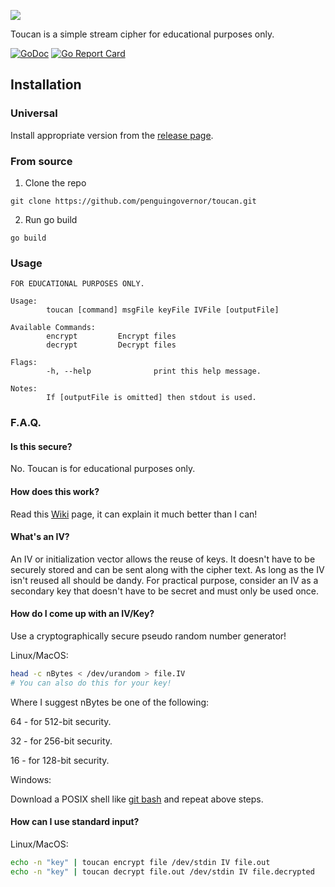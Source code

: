 ![](https://user-images.githubusercontent.com/13544676/72605461-a96c7880-38d1-11ea-859c-7538f32a1623.png)

Toucan is a simple stream cipher for educational purposes only.

[![GoDoc](https://godoc.org/github.com/penguingovernor/toucan/crypto/toucan?status.svg)](https://godoc.org/github.com/penguingovernor/toucan/crypto/toucan)
[![Go Report Card](https://goreportcard.com/badge/github.com/PenguinGovernor/toucan)](https://goreportcard.com/report/github.com/PenguinGovernor/toucan)


## Installation

### Universal

Install appropriate version from the [release page](https://github.com/penguingovernor/toucan/releases).

### From source

1. Clone the repo

`git clone https://github.com/penguingovernor/toucan.git`

2. Run go build

`go build`


### Usage

```
FOR EDUCATIONAL PURPOSES ONLY.

Usage:
        toucan [command] msgFile keyFile IVFile [outputFile]

Available Commands:
        encrypt         Encrypt files
        decrypt         Decrypt files

Flags:
        -h, --help              print this help message.

Notes:
        If [outputFile is omitted] then stdout is used.
```

### F.A.Q.

#### Is this secure?

No.
Toucan is for educational purposes only.

#### How does this work?

Read this [Wiki](https://en.wikipedia.org/wiki/Stream_cipher) page, it can explain it much better than I can!

#### What's an IV?

An IV or initialization vector allows the reuse of keys.
It doesn't have to be securely stored and can be sent along with the cipher text.
As long as the IV isn't reused all should be dandy.
For practical purpose, consider an IV as a secondary key that doesn't have to be secret and must only be used once.

#### How do I come up with an IV/Key?

Use a cryptographically secure pseudo random number generator!


Linux/MacOS:

```bash
head -c nBytes < /dev/urandom > file.IV
# You can also do this for your key!
```

Where I suggest nBytes be one of the following:

64 - for 512-bit security.

32 - for 256-bit security.

16 - for 128-bit security.

Windows:

Download a POSIX shell like [git bash](https://git-scm.com/) and repeat above steps.

#### How can I use standard input?

Linux/MacOS:
```bash
echo -n "key" | toucan encrypt file /dev/stdin IV file.out
echo -n "key" | toucan decrypt file.out /dev/stdin IV file.decrypted
```
